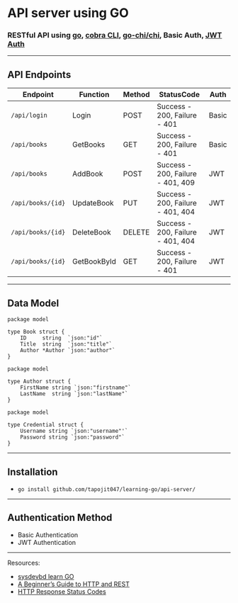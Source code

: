 # API server using GO

### RESTful API using [go](https://github.com/golang), [cobra CLI](https://github.com/spf13/cobra), [go-chi/chi](https://github.com/go-chi/chi), Basic Auth, [JWT Auth](https://github.com/dgrijalva/jwt-go)

--- 
## API Endpoints
| Endpoint            | Function | Method | StatusCode | Auth  |
|---------------------|---| ------ | ---------- |-------|
| `/api/login`        | Login | POST | Success - 200, Failure - 401 | Basic |
| `/api/books`        | GetBooks | GET | Success - 200, Failure - 401 | Basic |
| `/api/books`        | AddBook | POST | Success - 200, Failure - 401, 409 | JWT   |
| `/api/books/{id}`   | UpdateBook | PUT | Success - 200, Failure - 401, 404 | JWT   |
| `/api/books/{id}`   | DeleteBook | DELETE | Success - 200, Failure - 401, 404 | JWT   |
| `/api/books/{id}`   | GetBookById  | GET | Success - 200, Failure - 401 | JWT   |

---
## Data Model
```
package model

type Book struct {
	ID     string  `json:"id"`
	Title  string  `json:"title"`
	Author *Author `json:"author"`
}

```
```
package model

type Author struct {
	FirstName string `json:"firstname"`
	LastName  string `json:"lastName"`
}

```
```
package model

type Credential struct {
	Username string `json:"username"'`
	Password string `json:"password"`
}
```
---
## Installation
* `go install github.com/tapojit047/learning-go/api-server/`
---
## Authentication Method
* Basic Authentication
* JWT Authentication
---
Resources:
* [sysdevbd learn GO](https://github.com/sysdevbd/sysdevbd.github.io/tree/master/go)
* [A Beginner’s Guide to HTTP and REST](https://code.tutsplus.com/tutorials/a-beginners-guide-to-http-and-rest--net-16340)
* [HTTP Response Status Codes](https://developer.mozilla.org/en-US/docs/Web/HTTP/Status)
